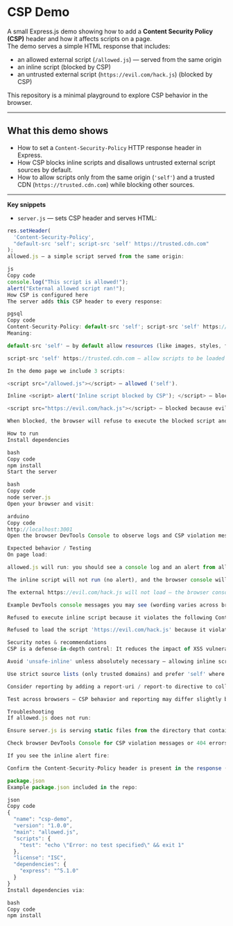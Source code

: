 # CSP Demo

A small Express.js demo showing how to add a **Content Security Policy (CSP)** header and how it affects scripts on a page.  
The demo serves a simple HTML response that includes:

- an allowed external script (`/allowed.js`) — served from the same origin  
- an inline script (blocked by CSP)  
- an untrusted external script (`https://evil.com/hack.js`) (blocked by CSP)

This repository is a minimal playground to explore CSP behavior in the browser.

---

## What this demo shows

- How to set a `Content-Security-Policy` HTTP response header in Express.  
- How CSP blocks inline scripts and disallows untrusted external script sources by default.  
- How to allow scripts only from the same origin (`'self'`) and a trusted CDN (`https://trusted.cdn.com`) while blocking other sources.

---

**Key snippets**

- `server.js` — sets CSP header and serves HTML:

```js
res.setHeader(
  'Content-Security-Policy',
  "default-src 'self'; script-src 'self' https://trusted.cdn.com"
);
allowed.js — a simple script served from the same origin:

js
Copy code
console.log("This script is allowed!");
alert("External allowed script ran!");
How CSP is configured here
The server adds this CSP header to every response:

pgsql
Copy code
Content-Security-Policy: default-src 'self'; script-src 'self' https://trusted.cdn.com
Meaning:

default-src 'self' — by default allow resources (like images, styles, frames) only from the same origin.

script-src 'self' https://trusted.cdn.com — allow scripts to be loaded only from the same origin and https://trusted.cdn.com. Inline scripts and other external script hosts are blocked.

In the demo page we include 3 scripts:

<script src="/allowed.js"></script> — allowed ('self').

Inline <script> alert('Inline script blocked by CSP'); </script> — blocked by CSP (inline scripts are not allowed).

<script src="https://evil.com/hack.js"></script> — blocked because evil.com is not in the allowed script-src list.

When blocked, the browser will refuse to execute the blocked script and typically log CSP violation messages in the DevTools console.

How to run
Install dependencies

bash
Copy code
npm install
Start the server

bash
Copy code
node server.js
Open your browser and visit:

arduino
Copy code
http://localhost:3001
Open the browser DevTools Console to observe logs and CSP violation messages.

Expected behavior / Testing
On page load:

allowed.js will run: you should see a console log and an alert from allowed.js.

The inline script will not run (no alert), and the browser console will report a CSP violation for inline script blocked.

The external https://evil.com/hack.js will not load — the browser console will report a CSP violation for blocked external script.

Example DevTools console messages you may see (wording varies across browsers):

Refused to execute inline script because it violates the following Content Security Policy directive: "script-src 'self' https://trusted.cdn.com".

Refused to load the script 'https://evil.com/hack.js' because it violates the following Content Security Policy directive: "script-src 'self' https://trusted.cdn.com".

Security notes & recommendations
CSP is a defense-in-depth control: It reduces the impact of XSS vulnerabilities but does not replace secure coding practices (input validation, output encoding, etc.).

Avoid 'unsafe-inline' unless absolutely necessary — allowing inline scripts weakens CSP. Use nonces or hashes if you must allow specific inline scripts.

Use strict source lists (only trusted domains) and prefer 'self' where possible.

Consider reporting by adding a report-uri / report-to directive to collect CSP violation reports for monitoring.

Test across browsers — CSP behavior and reporting may differ slightly by browser and version.

Troubleshooting
If allowed.js does not run:

Ensure server.js is serving static files from the directory that contains allowed.js. The demo uses app.use(express.static(__dirname)); so allowed.js must be in the same folder as server.js.

Check browser DevTools Console for CSP violation messages or 404 errors.

If you see the inline alert fire:

Confirm the Content-Security-Policy header is present in the response (check Network tab → response headers). If missing, ensure the header-setting middleware runs before res.send().

package.json
Example package.json included in the repo:

json
Copy code
{
  "name": "csp-demo",
  "version": "1.0.0",
  "main": "allowed.js",
  "scripts": {
    "test": "echo \"Error: no test specified\" && exit 1"
  },
  "license": "ISC",
  "dependencies": {
    "express": "^5.1.0"
  }
}
Install dependencies via:

bash
Copy code
npm install

